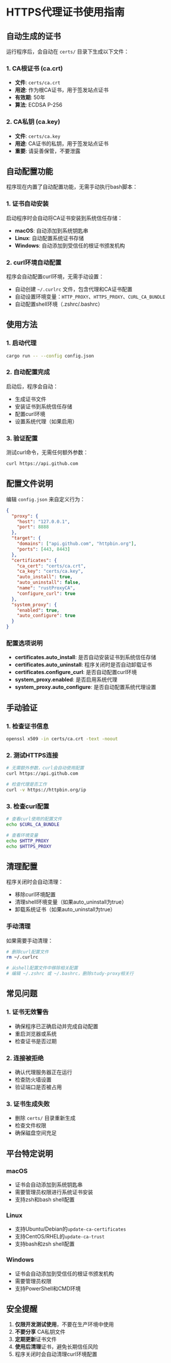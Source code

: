 # HTTPS代理证书使用指南

## 自动生成的证书

运行程序后，会自动在 `certs/` 目录下生成以下文件：

### 1. CA根证书 (ca.crt)
- **文件**: `certs/ca.crt`
- **用途**: 作为根CA证书，用于签发站点证书
- **有效期**: 50年
- **算法**: ECDSA P-256

### 2. CA私钥 (ca.key)
- **文件**: `certs/ca.key`
- **用途**: CA证书的私钥，用于签发站点证书
- **重要**: 请妥善保管，不要泄露

## 自动配置功能

程序现在内置了自动配置功能，无需手动执行bash脚本：

### 1. 证书自动安装
启动程序时会自动将CA证书安装到系统信任存储：
- **macOS**: 自动添加到系统钥匙串
- **Linux**: 自动配置系统证书存储
- **Windows**: 自动添加到受信任的根证书颁发机构

### 2. curl环境自动配置
程序会自动配置curl环境，无需手动设置：
- 自动创建 `~/.curlrc` 文件，包含代理和CA证书配置
- 自动设置环境变量：`HTTP_PROXY`、`HTTPS_PROXY`、`CURL_CA_BUNDLE`
- 自动配置shell环境（.zshrc/.bashrc）

## 使用方法

### 1. 启动代理
```bash
cargo run -- --config config.json
```

### 2. 自动配置完成
启动后，程序会自动：
- 生成证书文件
- 安装证书到系统信任存储
- 配置curl环境
- 设置系统代理（如果启用）

### 3. 验证配置
测试curl命令，无需任何额外参数：
```bash
curl https://api.github.com
```

## 配置文件说明

编辑 `config.json` 来自定义行为：

```json
{
  "proxy": {
    "host": "127.0.0.1",
    "port": 8888
  },
  "target": {
    "domains": ["api.github.com", "httpbin.org"],
    "ports": [443, 8443]
  },
  "certificates": {
    "ca_cert": "certs/ca.crt",
    "ca_key": "certs/ca.key",
    "auto_install": true,
    "auto_uninstall": false,
    "name": "rustProxyCA",
    "configure_curl": true
  },
  "system_proxy": {
    "enabled": true,
    "auto_configure": true
  }
}
```

### 配置选项说明

- **certificates.auto_install**: 是否自动安装证书到系统信任存储
- **certificates.auto_uninstall**: 程序关闭时是否自动卸载证书
- **certificates.configure_curl**: 是否自动配置curl环境
- **system_proxy.enabled**: 是否启用系统代理
- **system_proxy.auto_configure**: 是否自动配置系统代理设置

## 手动验证

### 1. 检查证书信息
```bash
openssl x509 -in certs/ca.crt -text -noout
```

### 2. 测试HTTPS连接
```bash
# 无需额外参数，curl会自动使用配置
curl https://api.github.com

# 检查代理是否工作
curl -v https://httpbin.org/ip
```

### 3. 检查curl配置
```bash
# 查看curl使用的配置文件
echo $CURL_CA_BUNDLE

# 查看环境变量
echo $HTTP_PROXY
echo $HTTPS_PROXY
```

## 清理配置

程序关闭时会自动清理：
- 移除curl环境配置
- 清理shell环境变量（如果auto_uninstall为true）
- 卸载系统证书（如果auto_uninstall为true）

### 手动清理
如果需要手动清理：
```bash
# 删除curl配置文件
rm ~/.curlrc

# 从shell配置文件中移除相关配置
# 编辑 ~/.zshrc 或 ~/.bashrc，删除study-proxy相关行
```

## 常见问题

### 1. 证书无效警告
- 确保程序已正确启动并完成自动配置
- 重启浏览器或系统
- 检查证书是否过期

### 2. 连接被拒绝
- 确认代理服务器正在运行
- 检查防火墙设置
- 验证端口是否被占用

### 3. 证书生成失败
- 删除 `certs/` 目录重新生成
- 检查文件权限
- 确保磁盘空间充足

## 平台特定说明

### macOS
- 证书会自动添加到系统钥匙串
- 需要管理员权限进行系统证书安装
- 支持zsh和bash shell配置

### Linux
- 支持Ubuntu/Debian的`update-ca-certificates`
- 支持CentOS/RHEL的`update-ca-trust`
- 支持bash和zsh shell配置

### Windows
- 证书会自动添加到受信任的根证书颁发机构
- 需要管理员权限
- 支持PowerShell和CMD环境

## 安全提醒

1. **仅限开发测试使用**，不要在生产环境中使用
2. **不要分享** CA私钥文件
3. **定期更新**证书文件
4. **使用后清理**证书，避免长期信任风险
5. 程序关闭时会自动清理curl环境配置